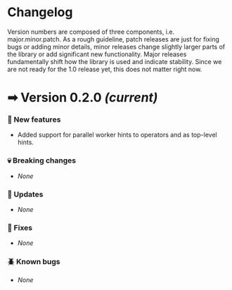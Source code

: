 # Changelog

Version numbers are composed of three components, i.e. major.minor.patch.
As a rough guideline, patch releases are just for fixing bugs or adding minor details, minor releases change slightly
larger parts of the library or add significant new functionality.
Major releases fundamentally shift how the library is used and indicate stability.
Since we are not ready for the 1.0 release yet, this does not matter right now.

# ➡ Version 0.2.0 _(current)_

### 🐣 New features
- Added support for parallel worker hints to operators and as top-level hints.

### 💀 Breaking changes
- _None_

### 📰 Updates
- _None_

### 🏥 Fixes
- _None_

### 🪲 Known bugs
- _None_



